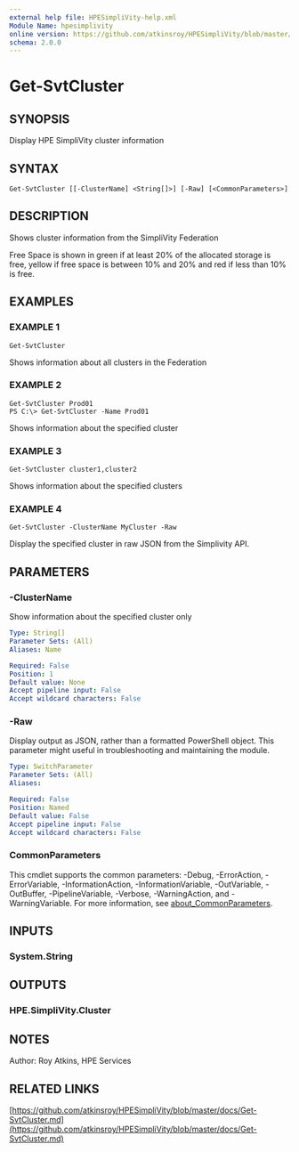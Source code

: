 ```yaml
---
external help file: HPESimpliVity-help.xml
Module Name: hpesimplivity
online version: https://github.com/atkinsroy/HPESimpliVity/blob/master/docs/Get-SvtCluster.md
schema: 2.0.0
---
```


# Get-SvtCluster

## SYNOPSIS
Display HPE SimpliVity cluster information

## SYNTAX

```
Get-SvtCluster [[-ClusterName] <String[]>] [-Raw] [<CommonParameters>]
```

## DESCRIPTION
Shows cluster information from the SimpliVity Federation

Free Space is shown in green if at least 20% of the allocated storage is free,
yellow if free space is between 10% and 20% and red if less than 10% is free.

## EXAMPLES

### EXAMPLE 1
```
Get-SvtCluster
```

Shows information about all clusters in the Federation

### EXAMPLE 2
```
Get-SvtCluster Prod01
PS C:\> Get-SvtCluster -Name Prod01
```

Shows information about the specified cluster

### EXAMPLE 3
```
Get-SvtCluster cluster1,cluster2
```

Shows information about the specified clusters

### EXAMPLE 4
```
Get-SvtCluster -ClusterName MyCluster -Raw
```

Display the specified cluster in raw JSON from the Simplivity API.

## PARAMETERS

### -ClusterName
Show information about the specified cluster only

```yaml
Type: String[]
Parameter Sets: (All)
Aliases: Name

Required: False
Position: 1
Default value: None
Accept pipeline input: False
Accept wildcard characters: False
```

### -Raw
Display output as JSON, rather than a formatted PowerShell object.
This parameter might useful in troubleshooting
and maintaining the module.

```yaml
Type: SwitchParameter
Parameter Sets: (All)
Aliases:

Required: False
Position: Named
Default value: False
Accept pipeline input: False
Accept wildcard characters: False
```

### CommonParameters
This cmdlet supports the common parameters: -Debug, -ErrorAction, -ErrorVariable, -InformationAction, -InformationVariable, -OutVariable, -OutBuffer, -PipelineVariable, -Verbose, -WarningAction, and -WarningVariable. For more information, see [about_CommonParameters](http://go.microsoft.com/fwlink/?LinkID=113216).

## INPUTS

### System.String
## OUTPUTS

### HPE.SimpliVity.Cluster
## NOTES
Author: Roy Atkins, HPE Services

## RELATED LINKS

[https://github.com/atkinsroy/HPESimpliVity/blob/master/docs/Get-SvtCluster.md](https://github.com/atkinsroy/HPESimpliVity/blob/master/docs/Get-SvtCluster.md)

